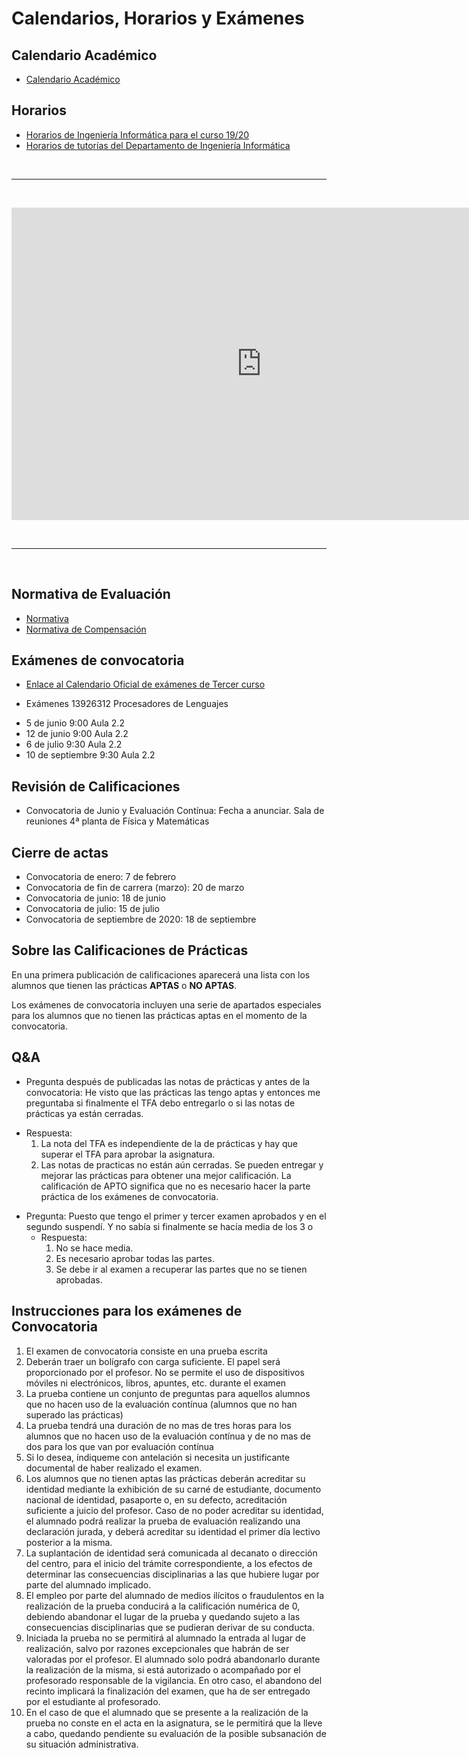 # Calendarios, Horarios y Exámenes

## Calendario Académico

- <a href="{{site.calendario_academico}}" target="_blank">Calendario Académico</a>

## Horarios

- <a href="{{site.horarios_examenes}}" target="_blank">Horarios de Ingeniería Informática para el curso 19/20</a>
- <a href="{{site.horarios_tutorias}}" target="_blank">Horarios de tutorías del Departamento de Ingeniería Informática</a>


<br/>
<hr>
<br/>
<p>
<iframe 
src="https://calendar.google.com/calendar/b/2/embed?mode=AGENDA&amp;height=500&amp;wkst=2&amp;hl=es&amp;bgcolor=%23cc33cc&amp;src=ull.edu.es_8hcqtfr5u2h3o1v2smnmcqqu50%40group.calendar.google.com&amp;color=%238C500B&amp;ctz=Atlantic%2FCanary" 
style="border-width:0" 
width="800" 
height="500" 
frameborder="0" 
scrolling="yes">
</iframe>
</p>
<br/>
<hr>
<br/>

## Normativa de Evaluación

* [Normativa](https://riull.ull.es/xmlui/bitstream/handle/915/4096/reglamento_evaluacion_calificacion.pdf)
* [Normativa de Compensación](https://riull.ull.es/xmlui/bitstream/handle/915/8580/acuerdo12.pdf?sequence=1&isAllowed=y)

## Exámenes de convocatoria

* <a href="{{site.calendario_examenes}}" target="_blank">Enlace al Calendario Oficial de exámenes de Tercer curso</a>

*  Exámenes 13926312 Procesadores de Lenguajes
  
- 5 de junio 9:00 Aula 2.2
- 12 de junio 9:00 Aula 2.2
- 6 de julio 9:30 Aula 2.2
- 10 de septiembre 9:30 Aula 2.2


## Revisión de Calificaciones

- Convocatoria de Junio y Evaluación Contínua: Fecha a anunciar. Sala de reuniones 4ª planta de Física y Matemáticas

## Cierre de actas 

- Convocatoria de enero: 7 de febrero
- Convocatoria de fin de carrera (marzo): 20 de marzo
- Convocatoria de junio: 18 de junio
- Convocatoria de julio: 15 de julio
- Convocatoria de septiembre de 2020: 18 de septiembre

## Sobre las Calificaciones de Prácticas 

En una primera publicación de calificaciones aparecerá una lista con los alumnos que tienen las prácticas **APTAS** o **NO APTAS**.

<!--
Para los alumnos que tienen las prácticas **NO APTAS** y que han estado asistiendo y entregando prácticas y cuentan con la valoración favorable del profesor para ampliaciones de plazo en la entrega: 
este estado puede cambiar si entregan posteriormente al examen de convocatoria al que se presenten - en el plazo citado de cinco días antes del cierre de actas - prácticas que son evaluadas favorablemente.
-->

Los exámenes de convocatoria incluyen una serie de apartados especiales para los alumnos que no tienen las prácticas aptas en el momento de la convocatoria.

## Q&A

* Pregunta después de publicadas las notas de prácticas y antes de la convocatoria: He visto que las prácticas las tengo aptas y entonces me preguntaba si finalmente el TFA debo entregarlo o si las notas de prácticas ya están cerradas.
 - Respuesta:
   1. La nota del TFA es independiente de la de prácticas y hay que superar el TFA para aprobar la asignatura.
	 2. Las notas de practicas no están aún cerradas. Se pueden entregar y mejorar las prácticas para obtener una mejor calificación. La calificación de APTO significa que no es necesario hacer la parte práctica de los exámenes de convocatoria.

* Pregunta: Puesto que tengo el primer y tercer examen aprobados y en el segundo suspendí. Y no sabía si finalmente se hacía media de los 3 o
	- Respuesta:
		1. No se hace media.
		2. Es necesario aprobar todas las partes.
		3. Se debe ir al examen a recuperar las partes que no se tienen aprobadas.

## Instrucciones para los exámenes de Convocatoria

1. El examen de convocatoria consiste en una prueba escrita
2. Deberán traer un bolígrafo con carga suficiente. El papel será proporcionado por el profesor. No se permite el uso de dispositivos móviles ni electrónicos, libros, apuntes, etc.  durante el examen
3. La prueba contiene un conjunto de preguntas  para aquellos  alumnos que no hacen uso de la evaluación contínua  (alumnos que no han superado las prácticas)
4. La prueba tendrá una duración de no mas de tres horas para los alumnos que no hacen uso de la evaluación contínua y de no mas de dos para los que van por evaluación contínua
4. Si lo desea, índiqueme con antelación si necesita un justificante documental de haber realizado el examen.
5. Los alumnos que no tienen aptas las prácticas deberán acreditar su identidad  mediante la exhibición de su carné de estudiante, documento nacional de identidad, pasaporte o, en su defecto, acreditación suficiente a juicio del profesor. Caso de no poder acreditar su identidad, el alumnado podrá realizar la prueba de evaluación realizando una declaración jurada, y deberá acreditar su identidad el primer día lectivo posterior a la misma.
6. La suplantación de identidad será comunicada al decanato o dirección del centro, para el inicio del trámite correspondiente, a los efectos de determinar las consecuencias disciplinarias a las que hubiere lugar por parte del alumnado implicado.
7. El empleo por parte del alumnado de medios ilícitos o fraudulentos en la realización de la prueba conducirá a la calificación numérica de 0, debiendo abandonar el lugar de la prueba y quedando sujeto a las consecuencias disciplinarias que se pudieran derivar de su conducta.
8. Iniciada la prueba no se permitirá al alumnado la entrada al lugar de realización, salvo por razones excepcionales que habrán de ser valoradas por el profesor. El alumnado solo podrá abandonarlo durante la realización de la misma, si está autorizado o acompañado por el profesorado responsable de la vigilancia. En otro caso, el abandono del recinto implicará la finalización del examen, que ha de ser entregado por el estudiante al profesorado.
9. En el caso de que el alumnado que se presente a la realización de la prueba no conste en el acta en la asignatura, se le permitirá que la lleve a cabo, quedando pendiente su evaluación de la posible subsanación de su situación administrativa.



